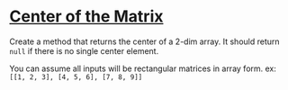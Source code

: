 # [Center of the Matrix](https://www.codewars.com/kata/center-of-the-matrix "https://www.codewars.com/kata/54c91b5228ec4c3b5900036e")

Create a method that returns the center of a 2-dim array. It should return `null` if there is no single center element.

You can assume all inputs will be rectangular matrices in array form.
ex: `[[1, 2, 3], [4, 5, 6], [7, 8, 9]]`